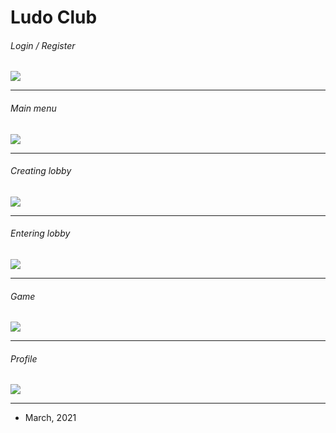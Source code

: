 # Ludo Club

###### Login / Register
[![](https://i.imgur.com/aeUdFL6.png)](https://i.imgur.com/aeUdFL6.png)

------------

###### Main menu
[![](https://i.imgur.com/FdFtgdx.png)](https://i.imgur.com/FdFtgdx.png)

------------

###### Creating lobby
[![](https://i.imgur.com/aeUdFL6.png)](https://i.imgur.com/aeUdFL6.png)

------------

###### Entering lobby
[![](https://i.imgur.com/dFUcng1.png)](https://i.imgur.com/dFUcng1.png)

------------

###### Game
[![](https://i.imgur.com/LBz093E.png)](https://i.imgur.com/LBz093E.png)

------------

###### Profile
[![](https://i.imgur.com/twsl3ta.png)](https://i.imgur.com/twsl3ta.png)

------------
- March, 2021
